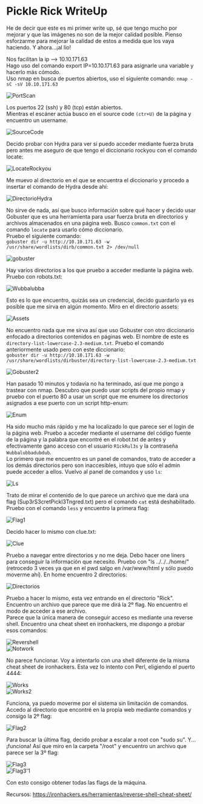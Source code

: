 # Pickle Rick WriteUp

He de decir que este es mi primer write up, sé que tengo mucho por mejorar y que las imágenes no son de la mejor calidad posible. Pienso esforzarme para mejorar la calidad de estos a medida que los vaya haciendo. Y ahora...¡al lío!  

Nos facilitan la ip --> 10.10.171.63  
Hago uso del comando export IP=10.10.171.63 para asignarle una variable y hacerlo más cómodo.  
Uso nmap en busca de puertos abiertos, uso el siguiente comando: 
`nmap -sC -sV 10.10.171.63`  

![PortScan](https://github.com/Theeraz/theraz.github.io/assets/90190970/eb92a7c1-e126-42c9-9117-74d225ee6b48)  

Los puertos 22 (ssh) y 80 (tcp) están abiertos.  
Mientras el escáner actúa busco en el source code ``(ctr+U)`` de la página y encuentro un username.  

![SourceCode](https://github.com/Theeraz/theraz.github.io/assets/90190970/d5604384-f6a9-40db-ac74-c7e5c18e0aad)  

Decido probar con Hydra para ver si puedo acceder mediante fuerza bruta pero antes me aseguro de que tengo el diccionario rockyou con el comando locate:  

![LocateRockyou](https://github.com/Theeraz/theraz.github.io/assets/90190970/1419ac6c-ae51-4f97-9baf-37fc93eeb63c)  

Me muevo al directorio en el que se encuentra el diccionario y procedo a insertar el comando de Hydra desde ahí:  

![DirectorioHydra](https://github.com/Theeraz/theraz.github.io/assets/90190970/10597dd9-45d9-45ea-b9e9-54ddbdc387ba)  

No sirve de nada, así que busco información sobre qué hacer y decido usar Gobuster que es una herramienta para usar fuerza bruta en directorios y archivos almacenados en una página web. Busco `common.txt` con el comando `locate` para usarlo cómo diccionario.  
Pruebo el siguiente comando:  
`gobuster dir -u http://10.10.171.63 -w /usr/share/wordlists/dirb/common.txt 2> /dev/null`  

![gobuster](https://github.com/Theeraz/theraz.github.io/assets/90190970/4618971c-dbfc-4232-83bd-5d7c19f2c526)  

Hay varios directorios a los que pruebo a acceder mediante la página web. Pruebo con robots.txt:  

![Wubbalubba](https://github.com/Theeraz/theraz.github.io/assets/90190970/59b44a8d-7f04-45c5-bf7e-564bdc763cea)  

Esto es lo que encuentro, quizás sea un credencial, decido guardarlo ya es posible que me sirva en algún momento. Miro en el directorio assets:  

![Assets](https://github.com/Theeraz/theraz.github.io/assets/90190970/e8db56f2-ddd7-498e-9847-c977a4f6d3e4)  

No encuentro nada que me sirva así que uso Gobuster con otro diccionario enfocado a directorios contenidos en páginas web. El nombre de este es ``directory-list-lowercase-2.3-medium.txt``.
Pruebo el comando anteriormente usado pero con este diccionario:  
`gobuster dir -u http://10.10.171.63 -w /usr/share/wordlists/dirbuster/directory-list-lowercase-2.3-medium.txt`  

![Gobuster2](https://github.com/Theeraz/theraz.github.io/assets/90190970/c75be516-04f3-4056-9774-7277126c723b)  

Han pasado 10 minutos y todavía no ha terminado, así que me pongo a trastear con nmap. Descubro que puedo usar scripts del propio nmap y pruebo con el puerto 80 a usar un script que me enumere los directorios asignados a ese puerto con un script http-enum:  

![Enum](https://github.com/Theeraz/theraz.github.io/assets/90190970/4736966a-8cc7-4015-b001-c9f1be2430bd)  

Ha sido mucho más rápido y me ha localizado lo que parece ser el login de la página web. Pruebo a acceder mediante el username del código fuente de la página y la palabra que encontré en el robot.txt de antes y efectivamente gano acceso con el usuario ``R1ckRul3s`` y la contraseña ``Wubbalubbadubdub``.  
Lo primero que me encuentro es un panel de comandos, trato de acceder a los demás directorios pero son inaccesibles, intuyo que sólo el admin puede acceder a ellos. Vuelvo al panel de comandos y uso `ls`:  

![Ls](https://github.com/Theeraz/theraz.github.io/assets/90190970/aa251b59-5959-4068-958a-b89451f3ca85)  

Trato de mirar el contenido de lo que parece un archivo que me dará una flag (Sup3rS3cretPickl3Tngred.txt) pero el comando ``cat`` está deshabilitado. Pruebo con el comando ``less`` y encuentro la primera flag:  

![Flag1](https://github.com/Theeraz/theraz.github.io/assets/90190970/13be8e19-ad7f-4a58-814c-00ce9d0da8a1)  

Decido hacer lo mismo con clue.txt:  

![Clue](https://github.com/Theeraz/theraz.github.io/assets/90190970/98f27d04-0128-4fcc-b89f-2e433441c238)  

Pruebo a navegar entre directorios y no me deja. Debo hacer one liners para conseguir la información que necesito. Pruebo con "ls ../../../home/" (retrocedo 3 veces ya que en el pwd salgo en /var/www/html y sólo puedo moverme ahí). En home encuentro 2 directorios:  

![Directorios](https://github.com/Theeraz/theraz.github.io/assets/90190970/44c8586a-43a8-40ae-95e8-50ad07e96a1d)  

Pruebo a hacer lo mismo, esta vez entrando en el directorio "Rick". Encuentro un archivo que parece que me dirá la 2º flag. No encuentro el modo de acceder a ese archivo.  
Parece que la única manera de conseguir acceso es mediante una reverse shell. Encuentro una cheat sheet en ironhackers, me dispongo a probar esos comandos:  

![Revershell](https://github.com/Theeraz/theraz.github.io/assets/90190970/d40c81c6-6b53-4e42-9bee-0d9926dbcefe)    
![Notwork](https://github.com/Theeraz/theraz.github.io/assets/90190970/4eb1c3c4-7071-463e-9f51-9a6f6153ede8)  

No parece funcionar. Voy a intentarlo con una shell diferente de la misma cheat sheet de ironhackers. Esta vez lo intento con Perl, eligiendo el puerto 4444:  

![Works](https://github.com/Theeraz/theraz.github.io/assets/90190970/20decef1-1b6d-462a-b1b5-9a851e7f3e58)  
![Works2](https://github.com/Theeraz/theraz.github.io/assets/90190970/95282c98-b037-4747-be14-f98f292c182a)  

Funciona, ya puedo moverme por el sistema sin limitación de comandos. Accedo al directorio que encontré en la propia web mediante comandos y consigo la 2º flag:  

![Flag2](https://github.com/Theeraz/theraz.github.io/assets/90190970/9655e461-7398-4c12-bb0d-ee978c79c023)

Para buscar la última flag, decido probar a escalar a root con "sudo su". Y...¡funciona! Así que miro en la carpeta "/root" y encuentro un archivo que parece ser la 3º flag:  

![Flag3](https://github.com/Theeraz/theraz.github.io/assets/90190970/3a885640-bfce-429d-8f94-a3817f10e578)  
![Flag3'1](https://github.com/Theeraz/theraz.github.io/assets/90190970/9d6aa74f-8030-4086-a841-b02b27016a9e)  

Con esto consigo obtener todas las flags de la máquina.

Recursos: https://ironhackers.es/herramientas/reverse-shell-cheat-sheet/
